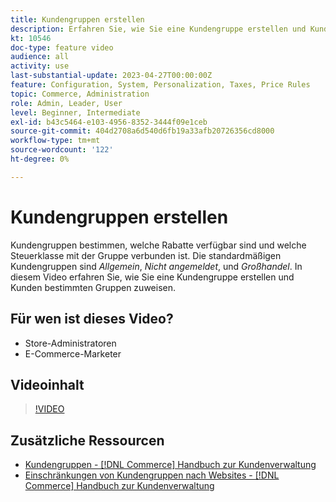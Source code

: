 ```yaml
---
title: Kundengruppen erstellen
description: Erfahren Sie, wie Sie eine Kundengruppe erstellen und Kunden bestimmten Gruppen zuweisen, um die verfügbaren Rabatte und die zugehörige Steuerklasse zu bestimmen.
kt: 10546
doc-type: feature video
audience: all
activity: use
last-substantial-update: 2023-04-27T00:00:00Z
feature: Configuration, System, Personalization, Taxes, Price Rules
topic: Commerce, Administration
role: Admin, Leader, User
level: Beginner, Intermediate
exl-id: b43c5464-e103-4956-8352-3444f09e1ceb
source-git-commit: 404d2708a6d540d6fb19a33afb20726356cd8000
workflow-type: tm+mt
source-wordcount: '122'
ht-degree: 0%

---
```


# Kundengruppen erstellen

Kundengruppen bestimmen, welche Rabatte verfügbar sind und welche Steuerklasse mit der Gruppe verbunden ist. Die standardmäßigen Kundengruppen sind _Allgemein_, _Nicht angemeldet_, und _Großhandel_. In diesem Video erfahren Sie, wie Sie eine Kundengruppe erstellen und Kunden bestimmten Gruppen zuweisen.

## Für wen ist dieses Video?

- Store-Administratoren
- E-Commerce-Marketer

## Videoinhalt

>[!VIDEO](https://video.tv.adobe.com/v/343660?quality=12&learn=on)

## Zusätzliche Ressourcen

- [Kundengruppen - [!DNL Commerce] Handbuch zur Kundenverwaltung](https://experienceleague.adobe.com/docs/commerce-admin/customers/customers-menu/customer-groups.html)
- [Einschränkungen von Kundengruppen nach Websites - [!DNL Commerce] Handbuch zur Kundenverwaltung](https://developer.adobe.com/commerce/php/development/components/indexing/optimization/#customer-group-limitations-by-websites)
